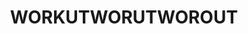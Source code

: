---
ee_id_thing: '4491'
site: '1'
type: '2'
inv_num: 2020-004
add_credit:
url: 2020-004-workutworutworout
title: WORKUTWORUTWOROUT
year: '2020'
display_year: '2020'
medium: IQDemy Premium UV ink on IKEA LINNMON table tops
dims: 78.75 x 94.5
pitch:
ps:
live_url:
youtube:
related_code:
imgs: workutworutworout-2020-004-db-ih--D6cD.jpg
subheading:
download:
commission:
related:
layout: things-i-made
---